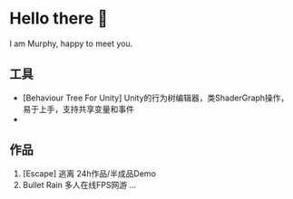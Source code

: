 # Hello there 👋
  
I am Murphy, happy to meet you.

## 工具
- [Behaviour Tree For Unity] Unity的行为树编辑器，类ShaderGraph操作，易于上手，支持共享变量和事件
- 
## 作品
1. [Escape] 逃离 24h作品/半成品Demo [](https://github.com/Z-Spring/Escape)
2. Bullet Rain 多人在线FPS网游 []()
...
